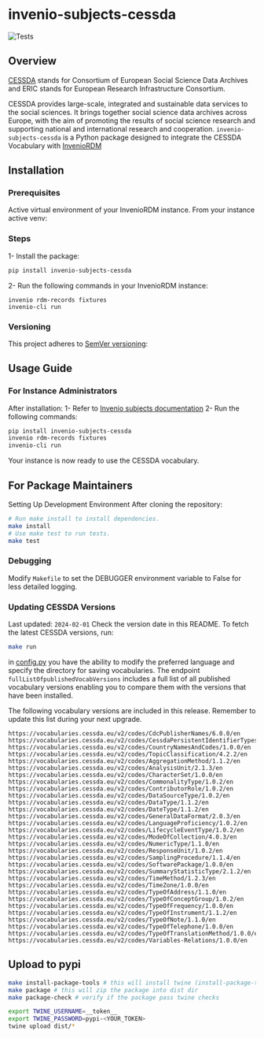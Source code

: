# invenio-subjects-cessda

![Tests](https://github.com/Samk13/invenio-subjects-cessda/actions/workflows/tests.yml/badge.svg)

## Overview

[CESSDA](https://www.cessda.eu/About) stands for Consortium of European Social Science Data Archives and ERIC stands for European Research Infrastructure Consortium.

CESSDA provides large-scale, integrated and sustainable data services to the social sciences. It brings together social science data archives across Europe, with the aim of promoting the results of social science research and supporting national and international research and cooperation.
`invenio-subjects-cessda` is a Python package designed to integrate the CESSDA Vocabulary with [InvenioRDM](https://inveniosoftware.org/products/rdm/)

## Installation

### Prerequisites

Active virtual environment of your InvenioRDM instance.
From your instance active venv:

### Steps

1- Install the package:

```bash
pip install invenio-subjects-cessda

```

2- Run the following commands in your InvenioRDM instance:

```console
invenio rdm-records fixtures
invenio-cli run
```

### Versioning

This project adheres to [SemVer versioning](https://semver.org/):

## Usage Guide

### For Instance Administrators

After installation:
1- Refer to [Invenio subjects documentation](https://inveniordm.docs.cern.ch/customize/vocabularies/subjects/)
2- Run the following commands:

```bash
pip install invenio-subjects-cessda
invenio rdm-records fixtures
invenio-cli run
```

Your instance is now ready to use the CESSDA vocabulary.

## For Package Maintainers

Setting Up Development Environment
After cloning the repository:

```bash
# Run make install to install dependencies.
make install
# Use make test to run tests.
make test
```

### Debugging

Modify `Makefile` to set the DEBUGGER environment variable to False for less detailed logging.

### Updating CESSDA Versions

Last updated: `2024-02-01`
Check the version date in this README. To fetch the latest CESSDA versions, run:

```bash
make run
```

in [config.py](invenio_subjects_cessda/config.py) you have the ability to modify the preferred language and specify the directory for saving vocabularies.
The endpoint `fullListOfpublishedVocabVersions` includes a full list of all published vocabulary versions enabling you to compare them with the versions that have been installed.

The following vocabulary versions are included in this release. Remember to update this list during your next upgrade.

```console
https://vocabularies.cessda.eu/v2/codes/CdcPublisherNames/6.0.0/en
https://vocabularies.cessda.eu/v2/codes/CessdaPersistentIdentifierTypes/1.0.0/en
https://vocabularies.cessda.eu/v2/codes/CountryNamesAndCodes/1.0.0/en
https://vocabularies.cessda.eu/v2/codes/TopicClassification/4.2.2/en
https://vocabularies.cessda.eu/v2/codes/AggregationMethod/1.1.2/en
https://vocabularies.cessda.eu/v2/codes/AnalysisUnit/2.1.3/en
https://vocabularies.cessda.eu/v2/codes/CharacterSet/1.0.0/en
https://vocabularies.cessda.eu/v2/codes/CommonalityType/1.0.2/en
https://vocabularies.cessda.eu/v2/codes/ContributorRole/1.0.2/en
https://vocabularies.cessda.eu/v2/codes/DataSourceType/1.0.2/en
https://vocabularies.cessda.eu/v2/codes/DataType/1.1.2/en
https://vocabularies.cessda.eu/v2/codes/DateType/1.1.2/en
https://vocabularies.cessda.eu/v2/codes/GeneralDataFormat/2.0.3/en
https://vocabularies.cessda.eu/v2/codes/LanguageProficiency/1.0.2/en
https://vocabularies.cessda.eu/v2/codes/LifecycleEventType/1.0.2/en
https://vocabularies.cessda.eu/v2/codes/ModeOfCollection/4.0.3/en
https://vocabularies.cessda.eu/v2/codes/NumericType/1.1.0/en
https://vocabularies.cessda.eu/v2/codes/ResponseUnit/1.0.2/en
https://vocabularies.cessda.eu/v2/codes/SamplingProcedure/1.1.4/en
https://vocabularies.cessda.eu/v2/codes/SoftwarePackage/1.0.0/en
https://vocabularies.cessda.eu/v2/codes/SummaryStatisticType/2.1.2/en
https://vocabularies.cessda.eu/v2/codes/TimeMethod/1.2.3/en
https://vocabularies.cessda.eu/v2/codes/TimeZone/1.0.0/en
https://vocabularies.cessda.eu/v2/codes/TypeOfAddress/1.1.0/en
https://vocabularies.cessda.eu/v2/codes/TypeOfConceptGroup/1.0.2/en
https://vocabularies.cessda.eu/v2/codes/TypeOfFrequency/1.0.0/en
https://vocabularies.cessda.eu/v2/codes/TypeOfInstrument/1.1.2/en
https://vocabularies.cessda.eu/v2/codes/TypeOfNote/1.1.0/en
https://vocabularies.cessda.eu/v2/codes/TypeOfTelephone/1.0.0/en
https://vocabularies.cessda.eu/v2/codes/TypeOfTranslationMethod/1.0.0/en
https://vocabularies.cessda.eu/v2/codes/Variables-Relations/1.0.0/en
```

## Upload to pypi

```bash
make install-package-tools # this will install twine (install-package-tools-pipenv if you use pipenv)
make package # this will zip the package into dist dir
make package-check # verify if the package pass twine checks

export TWINE_USERNAME=__token__
export TWINE_PASSWORD=pypi-<YOUR_TOKEN>
twine upload dist/*
```
